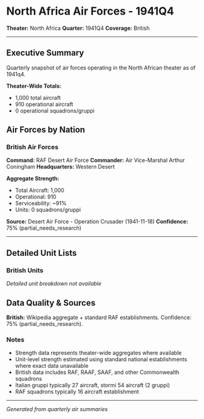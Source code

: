 # North Africa Air Forces - 1941Q4

**Theater:** North Africa
**Quarter:** 1941Q4
**Coverage:** British

---

## Executive Summary

Quarterly snapshot of air forces operating in the North African theater as of 1941q4.

**Theater-Wide Totals:**
- 1,000 total aircraft
- 910 operational aircraft
- 0 operational squadrons/gruppi

## Air Forces by Nation

### British Air Forces

**Command:** RAF Desert Air Force
**Commander:** Air Vice-Marshal Arthur Coningham
**Headquarters:** Western Desert

**Aggregate Strength:**
- Total Aircraft: 1,000
- Operational: 910
- Serviceability: ~91%
- Units: 0 squadrons/gruppi

**Source:** Desert Air Force - Operation Crusader (1941-11-18)
**Confidence:** 75% (partial_needs_research)

---

## Detailed Unit Lists

### British Units

*Detailed unit breakdown not available*

## Data Quality & Sources

**British:** Wikipedia aggregate + standard RAF establishments. Confidence: 75% (partial_needs_research).

### Notes

- Strength data represents theater-wide aggregates where available
- Unit-level strength estimated using standard national establishments where exact data unavailable
- British data includes RAF, RAAF, SAAF, and other Commonwealth squadrons
- Italian gruppi typically 27 aircraft, stormi 54 aircraft (2 gruppi)
- RAF squadrons typically 16 aircraft establishment

---

*Generated from quarterly air summaries*
